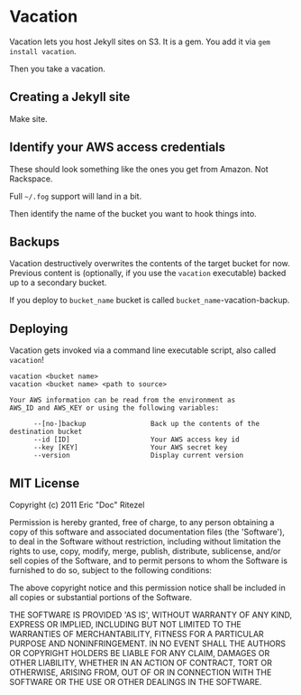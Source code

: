 # Vacation

Vacation lets you host Jekyll sites on S3.  It is a gem.  You add it via `gem install vacation`.

Then you take a vacation.

## Creating a Jekyll site

Make site.

## Identify your AWS access credentials

These should look something like the ones you get from Amazon.  Not Rackspace.

Full `~/.fog` support will land in a bit.

Then identify the name of the bucket you want to hook things into.

## Backups

Vacation destructively overwrites the contents of the target bucket for now.
Previous content is (optionally, if you use the `vacation` executable) backed
up to a secondary bucket.

If you deploy to `bucket_name` bucket is called `bucket_name`-vacation-backup.

## Deploying

Vacation gets invoked via a command line executable script, also called `vacation`!

    vacation <bucket name>
    vacation <bucket name> <path to source>

    Your AWS information can be read from the environment as
    AWS_ID and AWS_KEY or using the following variables:

          --[no-]backup                Back up the contents of the destination bucket
          --id [ID]                    Your AWS access key id
          --key [KEY]                  Your AWS secret key
          --version                    Display current version


## MIT License

Copyright (c) 2011 Eric "Doc" Ritezel

Permission is hereby granted, free of charge, to any person obtaining a copy
of this software and associated documentation files (the 'Software'), to deal
in the Software without restriction, including without limitation the rights
to use, copy, modify, merge, publish, distribute, sublicense, and/or sell
copies of the Software, and to permit persons to whom the Software is
furnished to do so, subject to the following conditions:

The above copyright notice and this permission notice shall be included in all
copies or substantial portions of the Software.

THE SOFTWARE IS PROVIDED 'AS IS', WITHOUT WARRANTY OF ANY KIND, EXPRESS OR
IMPLIED, INCLUDING BUT NOT LIMITED TO THE WARRANTIES OF MERCHANTABILITY,
FITNESS FOR A PARTICULAR PURPOSE AND NONINFRINGEMENT. IN NO EVENT SHALL THE
AUTHORS OR COPYRIGHT HOLDERS BE LIABLE FOR ANY CLAIM, DAMAGES OR OTHER
LIABILITY, WHETHER IN AN ACTION OF CONTRACT, TORT OR OTHERWISE, ARISING FROM,
OUT OF OR IN CONNECTION WITH THE SOFTWARE OR THE USE OR OTHER DEALINGS IN THE
SOFTWARE.
